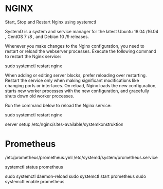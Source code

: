NGINX
=====

Start, Stop and Restart Nginx using systemctl

SystemD is a system and service manager for the latest Ubuntu 18.04 /16.04 , CentOS 7 /8 , and Debian 10 /9 releases.

Whenever you make changes to the Nginx configuration, you need to restart or reload the webserver processes. Execute the following command to restart the Nginx service:

sudo systemctl restart nginx

When adding or editing server blocks, prefer reloading over restarting. Restart the service only when making significant modifications like changing ports or interfaces. On reload, Nginx loads the new configuration, starts new worker processes with the new configuration, and gracefully shuts down old worker processes.

Run the command below to reload the Nginx service:

sudo systemctl restart nginx

server setup /etc/nginx/sites-available/systemkonstruktion

Prometheus
=========

/etc/prometheus/prometheus.yml
/etc/systemd/system/prometheus.service

systemctl status prometheus

sudo systemctl daemon-reload
sudo systemctl start prometheus
sudo systemctl enable prometheus

